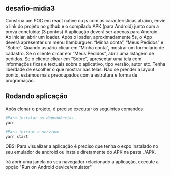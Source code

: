 ## desafio-midia3

Construa um POC em react native ou js com as características abaixo, envie o link do projeto no github e o compilado APK (para Android)
junto com a prova concluída: (3 pontos)
A aplicação deverá ser apenas para Android. Ao iniciar, abrir um loader. Após o loader, aproximadamente 5s, o App deverá apresentar um menu
hamburguer: “Minha conta”, “Meus Pedidos” e “Sobre”. Quando usuário clicar em “Minha conta”, mostrar um formulário de cadastro. Se o
cliente clicar em “Meus Pedidos”, abrir uma listagem de pedidos. Se o cliente clicar em “Sobre”, apresentar uma tela com informações fixas e
textuais sobre o aplicativo, tipo versão, autor etc. Tenha liberdade de escolher o que mostrar nas telas. Não se prender a layout bonito, estamos
mais preocupados com a estrutura e forma de programação.

## Rodando aplicação

Após clonar o projeto, é preciso executar os seguintes comandos:

```bash
#Para instalar as dependências.
yarn

#Para iniciar o servidor.
yarn start

```

OBS: Para visualizar a aplicação é preciso que tenha o expo instalado no seu emulador de android ou instale diretamente do APK na pasta ./APK.

Irá abrir uma janela no seu navegador relacionado a aplicação, execute a opção "Run on Android device/emulator"
